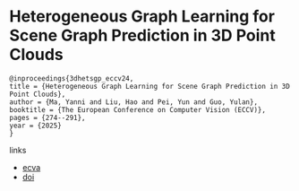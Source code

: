 # Heterogeneous Graph Learning for Scene Graph Prediction in 3D Point Clouds

```
@inproceedings{3dhetsgp_eccv24,
title = {Heterogeneous Graph Learning for Scene Graph Prediction in 3D Point Clouds},
author = {Ma, Yanni and Liu, Hao and Pei, Yun and Guo, Yulan},
booktitle = {The European Conference on Computer Vision (ECCV)},
pages = {274--291},
year = {2025}
}
```

links
- [ecva](https://www.ecva.net/papers/eccv_2024/papers_ECCV/html/3785_ECCV_2024_paper.php)
- [doi](https://link.springer.com/chapter/10.1007/978-3-031-73347-5_16)
